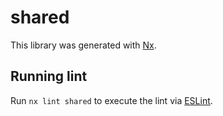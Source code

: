 # shared

This library was generated with [Nx](https://nx.dev).


## Running lint

Run `nx lint shared` to execute the lint via [ESLint](https://eslint.org/).

